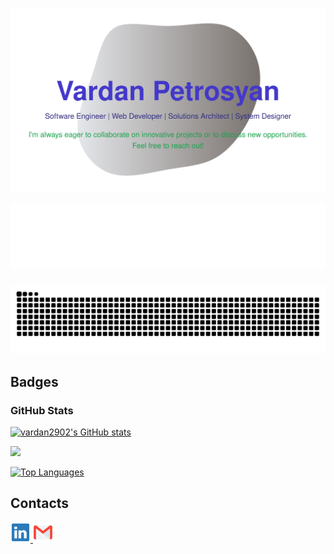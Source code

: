 ![Header](./content/header.svg)

![Skills](./content/skills.svg)

###
![snake animation](https://github.com/vardan2902/vardan2902/blob/output/github-contribution-grid-snake-dark.svg)
###

## Badges
### GitHub Stats

<a href="http://www.github.com/vardan2902"><img src="https://github-readme-stats.vercel.app/api?username=vardan2902&show_icons=true&hide=&count_private=true&title_color=ffffff&text_color=ffffff&icon_color=84cc16&bg_color=1e3a8a&hide_border=true&show_icons=true" alt="vardan2902's GitHub stats" /></a>

<a href="http://www.github.com/vardan2902"><img src="https://github-readme-streak-stats.herokuapp.com/?user=vardan2902&stroke=ffffff&background=1e3a8a&ring=ffffff&fire=ffffff&currStreakNum=ffffff&currStreakLabel=ffffff&sideNums=ffffff&sideLabels=ffffff&dates=ffffff&hide_border=true" /></a>

<a href="https://github.com/vardan2902" align="left"><img src="https://github-readme-stats.vercel.app/api/top-langs/?username=vardan2902&langs_count=10&title_color=ffffff&text_color=ffffff&icon_color=84cc16&bg_color=1e3a8a&hide_border=true&locale=en&custom_title=Top%20%Languages" alt="Top Languages" /></a>

## Contacts
<a href="https://www.linkedin.com/in/varpet/">
    <img height="32" src="images/linkedin.png" alt="LinkedIn">
</a> 
<a href="mailto:vardan.petrosyan29@gmail.com">
    <img height="32" src="images/gmail.png" alt="Email">
</a>
